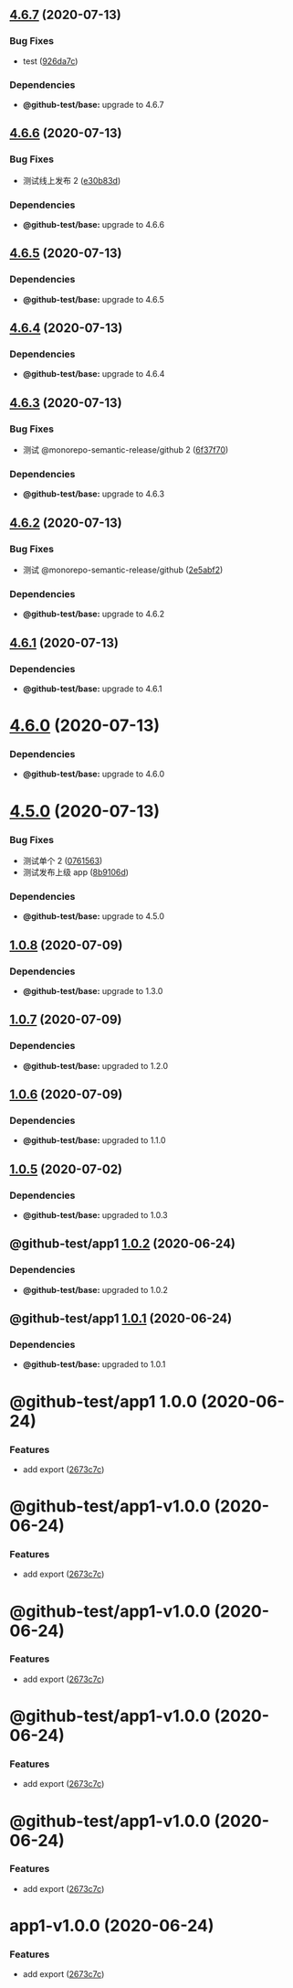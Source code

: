 ## [4.6.7](https://github.com/twinh/github-actions-test/compare/v4.6.6...v4.6.7) (2020-07-13)


### Bug Fixes

* test ([926da7c](https://github.com/twinh/github-actions-test/commit/926da7ce4139308f515952546011f49434ba5a74))





### Dependencies
* **@github-test/base:** upgrade to 4.6.7

## [4.6.6](https://github.com/twinh/github-actions-test/compare/v4.6.5...v4.6.6) (2020-07-13)


### Bug Fixes

* 测试线上发布 2 ([e30b83d](https://github.com/twinh/github-actions-test/commit/e30b83d6cd5e072a03428a813c08a6e162b68cb2))





### Dependencies
* **@github-test/base:** upgrade to 4.6.6

## [4.6.5](https://github.com/twinh/github-actions-test/compare/v4.6.4...v4.6.5) (2020-07-13)





### Dependencies
* **@github-test/base:** upgrade to 4.6.5

## [4.6.4](https://github.com/twinh/github-actions-test/compare/v4.6.3...v4.6.4) (2020-07-13)





### Dependencies
* **@github-test/base:** upgrade to 4.6.4

## [4.6.3](https://github.com/twinh/github-actions-test/compare/v4.6.2...v4.6.3) (2020-07-13)


### Bug Fixes

* 测试 @monorepo-semantic-release/github 2 ([6f37f70](https://github.com/twinh/github-actions-test/commit/6f37f704b66331049e6d0fed69a026fcf6e3968c))





### Dependencies
* **@github-test/base:** upgrade to 4.6.3

## [4.6.2](https://github.com/twinh/github-actions-test/compare/v4.6.1...v4.6.2) (2020-07-13)


### Bug Fixes

* 测试 @monorepo-semantic-release/github ([2e5abf2](https://github.com/twinh/github-actions-test/commit/2e5abf241e7969e1979d06f2263b2ce092d1018e))





### Dependencies
* **@github-test/base:** upgrade to 4.6.2

## [4.6.1](https://github.com/twinh/github-actions-test/compare/v4.6.0...v4.6.1) (2020-07-13)





### Dependencies
* **@github-test/base:** upgrade to 4.6.1

# [4.6.0](https://github.com/twinh/github-actions-test/compare/v4.5.0...v4.6.0) (2020-07-13)





### Dependencies
* **@github-test/base:** upgrade to 4.6.0

# [4.5.0](https://github.com/twinh/github-actions-test/compare/v4.4.0...v4.5.0) (2020-07-13)


### Bug Fixes

* 测试单个 2 ([0761563](https://github.com/twinh/github-actions-test/commit/07615636152acf794d6934a64bad9ce6830c4cd9))
* 测试发布上级 app ([8b9106d](https://github.com/twinh/github-actions-test/commit/8b9106d37a34d42783eee9d7d99b4e38e037c079))





### Dependencies
* **@github-test/base:** upgrade to 4.5.0

## [1.0.8](https://github.com/twinh/github-actions-test/compare/@github-test/app1@1.0.7...@github-test/app1@1.0.8) (2020-07-09)





### Dependencies
* **@github-test/base:** upgrade to 1.3.0

## [1.0.7](https://github.com/twinh/github-actions-test/compare/@github-test/app1@1.0.6...@github-test/app1@1.0.7) (2020-07-09)



### Dependencies
* **@github-test/base:** upgraded to 1.2.0

## [1.0.6](https://github.com/twinh/github-actions-test/compare/@github-test/app1@1.0.5...@github-test/app1@1.0.6) (2020-07-09)



### Dependencies
* **@github-test/base:** upgraded to 1.1.0

## [1.0.5](https://github.com/twinh/github-actions-test/compare/@github-test/app1@1.0.4...@github-test/app1@1.0.5) (2020-07-02)



### Dependencies
* **@github-test/base:** upgraded to 1.0.3

## @github-test/app1 [1.0.2](https://github.com/twinh/github-actions-test/compare/@github-test/app1@1.0.1...@github-test/app1@1.0.2) (2020-06-24)





### Dependencies

* **@github-test/base:** upgraded to 1.0.2

## @github-test/app1 [1.0.1](https://github.com/twinh/github-actions-test/compare/@github-test/app1@1.0.0...@github-test/app1@1.0.1) (2020-06-24)





### Dependencies

* **@github-test/base:** upgraded to 1.0.1

# @github-test/app1 1.0.0 (2020-06-24)


### Features

* add export ([2673c7c](https://github.com/twinh/github-actions-test/commit/2673c7c3e3fe40ea95d94b68687d17cff516c5de))

# @github-test/app1-v1.0.0 (2020-06-24)


### Features

* add export ([2673c7c](https://github.com/twinh/github-actions-test/commit/2673c7c3e3fe40ea95d94b68687d17cff516c5de))

# @github-test/app1-v1.0.0 (2020-06-24)


### Features

* add export ([2673c7c](https://github.com/twinh/github-actions-test/commit/2673c7c3e3fe40ea95d94b68687d17cff516c5de))

# @github-test/app1-v1.0.0 (2020-06-24)


### Features

* add export ([2673c7c](https://github.com/twinh/github-actions-test/commit/2673c7c3e3fe40ea95d94b68687d17cff516c5de))

# @github-test/app1-v1.0.0 (2020-06-24)


### Features

* add export ([2673c7c](https://github.com/twinh/github-actions-test/commit/2673c7c3e3fe40ea95d94b68687d17cff516c5de))

# app1-v1.0.0 (2020-06-24)


### Features

* add export ([2673c7c](https://github.com/twinh/github-actions-test/commit/2673c7c3e3fe40ea95d94b68687d17cff516c5de))
